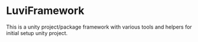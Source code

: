 # LuviFramework
This is a unity project/package framework with various tools and helpers for initial setup unity project.
